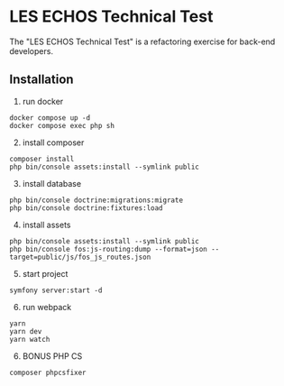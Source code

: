 LES ECHOS Technical Test
========================

The "LES ECHOS Technical Test" is a refactoring exercise for back-end developers.


Installation
------------

1. run docker

```shell
docker compose up -d
docker compose exec php sh
```
2. install composer

```shell
composer install
php bin/console assets:install --symlink public
```

3. install database
```shell
php bin/console doctrine:migrations:migrate
php bin/console doctrine:fixtures:load
```


4. install assets
```shell
php bin/console assets:install --symlink public
php bin/console fos:js-routing:dump --format=json --target=public/js/fos_js_routes.json
```

5. start project
```shell
symfony server:start -d
```

6. run webpack
```shell
yarn
yarn dev
yarn watch
```

6. BONUS PHP CS
```shell
composer phpcsfixer
```